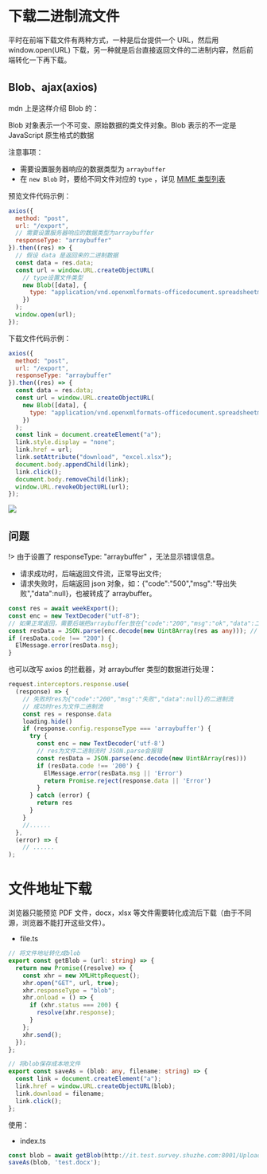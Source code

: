 # 下载二进制流文件

平时在前端下载文件有两种方式，一种是后台提供一个 URL，然后用 window.open(URL) 下载，另一种就是后台直接返回文件的二进制内容，然后前端转化一下再下载。

## Blob、ajax(axios)

mdn 上是这样介绍 Blob 的：

Blob 对象表示一个不可变、原始数据的类文件对象。Blob 表示的不一定是 JavaScript 原生格式的数据

注意事项：

- 需要设置服务器响应的数据类型为 `arraybuffer`
- 在 `new Blob` 时，要给不同文件对应的 `type` ，详见 [MIME 类型列表](https://developer.mozilla.org/zh-CN/docs/Web/HTTP/Basics_of_HTTP/MIME_types/Common_types)

预览文件代码示例：

```javascript
axios({
  method: "post",
  url: "/export",
  // 需要设置服务器响应的数据类型为arraybuffer
  responseType: "arraybuffer"
}).then((res) => {
  // 假设 data 是返回来的二进制数据
  const data = res.data;
  const url = window.URL.createObjectURL(
    // type设置文件类型
    new Blob([data], {
      type: "application/vnd.openxmlformats-officedocument.spreadsheetml.sheet"
    })
  );
  window.open(url);
});
```

下载文件代码示例：

```javascript
axios({
  method: "post",
  url: "/export",
  responseType: "arraybuffer"
}).then((res) => {
  const data = res.data;
  const url = window.URL.createObjectURL(
    new Blob([data], {
      type: "application/vnd.openxmlformats-officedocument.spreadsheetml.sheet"
    })
  );
  const link = document.createElement("a");
  link.style.display = "none";
  link.href = url;
  link.setAttribute("download", "excel.xlsx");
  document.body.appendChild(link);
  link.click();
  document.body.removeChild(link);
  window.URL.revokeObjectURL(url);
});
```

<img src='https://s1.ax1x.com/2022/07/04/jYAsyR.md.png'>

## 问题

!> 由于设置了 responseType: "arraybuffer" ，无法显示错误信息。

- 请求成功时，后端返回文件流，正常导出文件;
- 请求失败时，后端返回 json 对象，如：{"code":"500","msg":"导出失败","data":null}，也被转成了 arraybuffer。

```typescript
const res = await weekExport();
const enc = new TextDecoder("utf-8");
// 如果正常返回，需要后端把arraybuffer放在{"code":"200","msg":"ok","data":二进制流}的data里，否则这样写会报错，或者考虑使用try catch
const resData = JSON.parse(enc.decode(new Uint8Array(res as any))); // 转化成json对象
if (resData.code !== "200") {
  ElMessage.error(resData.msg);
}
```

也可以改写 axios 的拦截器，对 arraybuffer 类型的数据进行处理：

```typescript
request.interceptors.response.use(
  (response) => {
    // 失败时res为{"code":"200","msg":"失败","data":null}的二进制流
    // 成功时res为文件二进制流
    const res = response.data
    loading.hide()
    if (response.config.responseType === 'arraybuffer') {
      try {
        const enc = new TextDecoder('utf-8')
        // res为文件二进制流时 JSON.parse会报错
        const resData = JSON.parse(enc.decode(new Uint8Array(res)))
        if (resData.code !== '200') {
          ElMessage.error(resData.msg || 'Error')
          return Promise.reject(response.data || 'Error')
        }
      } catch (error) {
        return res
      }
    }
    //......
  },
  (error) => {
    // ......
);
```

# 文件地址下载

浏览器只能预览 PDF 文件，docx，xlsx 等文件需要转化成流后下载（由于不同源，浏览器不能打开这些文件）。

- file.ts

```typescript
// 将文件地址转化成blob
export const getBlob = (url: string) => {
  return new Promise((resolve) => {
    const xhr = new XMLHttpRequest();
    xhr.open("GET", url, true);
    xhr.responseType = "blob";
    xhr.onload = () => {
      if (xhr.status === 200) {
        resolve(xhr.response);
      }
    };
    xhr.send();
  });
};

// 将blob保存成本地文件
export const saveAs = (blob: any, filename: string) => {
  const link = document.createElement("a");
  link.href = window.URL.createObjectURL(blob);
  link.download = filename;
  link.click();
};
```

使用：

- index.ts

```typescript
const blob = await getBlob(http://it.test.survey.shuzhe.com:8001/Upload/person-cloud/Upload/Other/20230223/2302196607700001.docx);
saveAs(blob, 'test.docx');
```
